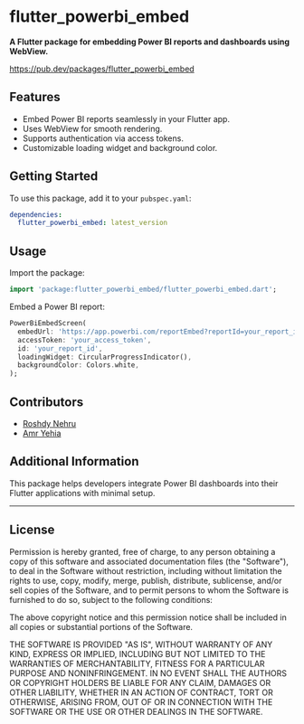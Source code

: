 # flutter_powerbi_embed

**A Flutter package for embedding Power BI reports and dashboards using WebView.**

https://pub.dev/packages/flutter_powerbi_embed

## Features

- Embed Power BI reports seamlessly in your Flutter app.
- Uses WebView for smooth rendering.
- Supports authentication via access tokens.
- Customizable loading widget and background color.

## Getting Started

To use this package, add it to your `pubspec.yaml`:

```yaml
dependencies:
  flutter_powerbi_embed: latest_version
```

## Usage

Import the package:

```dart
import 'package:flutter_powerbi_embed/flutter_powerbi_embed.dart';
```

Embed a Power BI report:

```dart
PowerBiEmbedScreen(
  embedUrl: 'https://app.powerbi.com/reportEmbed?reportId=your_report_id',
  accessToken: 'your_access_token',
  id: 'your_report_id',
  loadingWidget: CircularProgressIndicator(),
  backgroundColor: Colors.white,
);
```

## Contributors

- [Roshdy Nehru](https://github.com/NehruJr)
- [Amr Yehia](https://github.com/amryehia10)

## Additional Information

This package helps developers integrate Power BI dashboards into their Flutter applications with minimal setup.

---

## License

Permission is hereby granted, free of charge, to any person obtaining a copy
of this software and associated documentation files (the "Software"), to deal
in the Software without restriction, including without limitation the rights
to use, copy, modify, merge, publish, distribute, sublicense, and/or sell
copies of the Software, and to permit persons to whom the Software is
furnished to do so, subject to the following conditions:

The above copyright notice and this permission notice shall be included in all
copies or substantial portions of the Software.

THE SOFTWARE IS PROVIDED "AS IS", WITHOUT WARRANTY OF ANY KIND, EXPRESS OR
IMPLIED, INCLUDING BUT NOT LIMITED TO THE WARRANTIES OF MERCHANTABILITY,
FITNESS FOR A PARTICULAR PURPOSE AND NONINFRINGEMENT. IN NO EVENT SHALL THE
AUTHORS OR COPYRIGHT HOLDERS BE LIABLE FOR ANY CLAIM, DAMAGES OR OTHER
LIABILITY, WHETHER IN AN ACTION OF CONTRACT, TORT OR OTHERWISE, ARISING FROM,
OUT OF OR IN CONNECTION WITH THE SOFTWARE OR THE USE OR OTHER DEALINGS IN THE
SOFTWARE.
